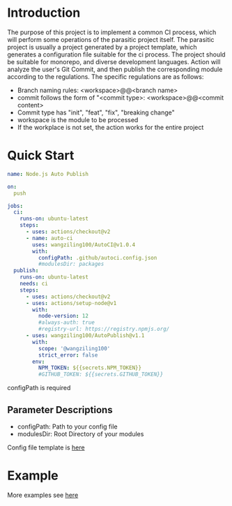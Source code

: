 # Introduction

The purpose of this project is to implement a common CI process, which will perform some operations of the parasitic project itself. The parasitic project is usually a project generated by a project template, which generates a configuration file suitable for the ci process. The project should be suitable for monorepo, and diverse development languages. Action will analyze the user's Git Commit, and then publish the corresponding module according to the regulations. The specific regulations are as follows:  
- Branch naming rules: \<workspace>@@\<branch name>  
- commit follows the form of "\<commit type>: \<workspace>@@\<commit content>  
- Commit type has "init", "feat", "fix", "breaking change"  
- workspace is the module to be processed
- If the workplace is not set, the action works for the entire project

# Quick Start
```yml
name: Node.js Auto Publish

on:
  push

jobs:
  ci:
    runs-on: ubuntu-latest
    steps:
      - uses: actions/checkout@v2
      - name: auto-ci
        uses: wangziling100/AutoCI@v1.0.4
        with:
          configPath: .github/autoci.config.json
          #modulesDir: packages
  publish:
    runs-on: ubuntu-latest
    needs: ci
    steps:
      - uses: actions/checkout@v2
      - uses: actions/setup-node@v1
        with:
          node-version: 12
          #always-auth: true
          #registry-url: https://registry.npmjs.org/
      - uses: wangziling100/AutoPublish@v1.1
        with:
          scope: '@wangziling100'
          strict_error: false
        env:
          NPM_TOKEN: ${{secrets.NPM_TOKEN}}
          #GITHUB_TOKEN: ${{secrets.GITHUB_TOKEN}}
```
configPath is required
## Parameter Descriptions
- configPath: Path to your config file
- modulesDir: Root Directory of your modules 

Config file template is [here](https://github.com/wangziling100/AutoCI/blob/main/.github/autoCI.config.json)
# Example
More examples see [here](https://github.com/wangziling100/AutoPublishTest/actions)
